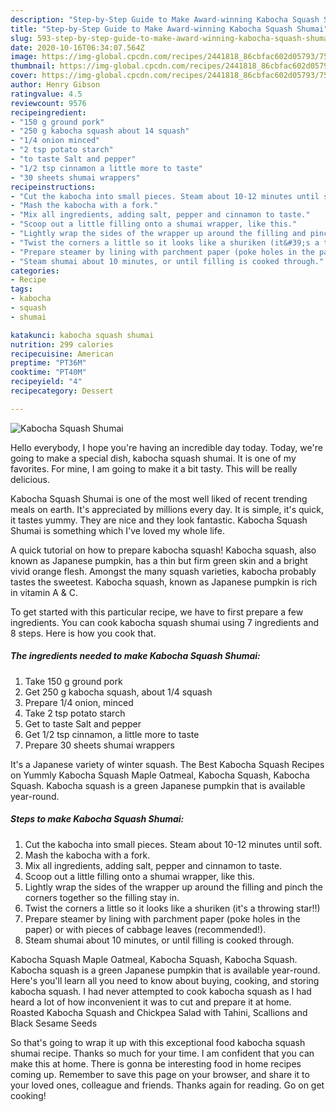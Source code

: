 ```yaml
---
description: "Step-by-Step Guide to Make Award-winning Kabocha Squash Shumai"
title: "Step-by-Step Guide to Make Award-winning Kabocha Squash Shumai"
slug: 593-step-by-step-guide-to-make-award-winning-kabocha-squash-shumai
date: 2020-10-16T06:34:07.564Z
image: https://img-global.cpcdn.com/recipes/2441818_86cbfac602d05793/751x532cq70/kabocha-squash-shumai-recipe-main-photo.jpg
thumbnail: https://img-global.cpcdn.com/recipes/2441818_86cbfac602d05793/751x532cq70/kabocha-squash-shumai-recipe-main-photo.jpg
cover: https://img-global.cpcdn.com/recipes/2441818_86cbfac602d05793/751x532cq70/kabocha-squash-shumai-recipe-main-photo.jpg
author: Henry Gibson
ratingvalue: 4.5
reviewcount: 9576
recipeingredient:
- "150 g ground pork"
- "250 g kabocha squash about 14 squash"
- "1/4 onion minced"
- "2 tsp potato starch"
- "to taste Salt and pepper"
- "1/2 tsp cinnamon a little more to taste"
- "30 sheets shumai wrappers"
recipeinstructions:
- "Cut the kabocha into small pieces. Steam about 10-12 minutes until soft."
- "Mash the kabocha with a fork."
- "Mix all ingredients, adding salt, pepper and cinnamon to taste."
- "Scoop out a little filling onto a shumai wrapper, like this."
- "Lightly wrap the sides of the wrapper up around the filling and pinch the corners together so the filling stay in."
- "Twist the corners a little so it looks like a shuriken (it&#39;s a throwing star!!)"
- "Prepare steamer by lining with parchment paper (poke holes in the paper) or with pieces of cabbage leaves (recommended!)."
- "Steam shumai about 10 minutes, or until filling is cooked through."
categories:
- Recipe
tags:
- kabocha
- squash
- shumai

katakunci: kabocha squash shumai 
nutrition: 299 calories
recipecuisine: American
preptime: "PT36M"
cooktime: "PT40M"
recipeyield: "4"
recipecategory: Dessert

---
```



![Kabocha Squash Shumai](https://img-global.cpcdn.com/recipes/2441818_86cbfac602d05793/751x532cq70/kabocha-squash-shumai-recipe-main-photo.jpg)

Hello everybody, I hope you're having an incredible day today. Today, we're going to make a special dish, kabocha squash shumai. It is one of my favorites. For mine, I am going to make it a bit tasty. This will be really delicious.

Kabocha Squash Shumai is one of the most well liked of recent trending meals on earth. It's appreciated by millions every day. It is simple, it's quick, it tastes yummy. They are nice and they look fantastic. Kabocha Squash Shumai is something which I've loved my whole life.

A quick tutorial on how to prepare kabocha squash! Kabocha squash, also known as Japanese pumpkin, has a thin but firm green skin and a bright vivid orange flesh. Amongst the many squash varieties, kabocha probably tastes the sweetest. Kabocha squash, known as Japanese pumpkin is rich in vitamin A &amp; C.


To get started with this particular recipe, we have to first prepare a few ingredients. You can cook kabocha squash shumai using 7 ingredients and 8 steps. Here is how you cook that.

<!--inarticleads1-->

##### The ingredients needed to make Kabocha Squash Shumai:

1. Take 150 g ground pork
1. Get 250 g kabocha squash, about 1/4 squash
1. Prepare 1/4 onion, minced
1. Take 2 tsp potato starch
1. Get to taste Salt and pepper
1. Get 1/2 tsp cinnamon, a little more to taste
1. Prepare 30 sheets shumai wrappers


It&#39;s a Japanese variety of winter squash. The Best Kabocha Squash Recipes on Yummly Kabocha Squash Maple Oatmeal, Kabocha Squash, Kabocha Squash. Kabocha squash is a green Japanese pumpkin that is available year-round. 

<!--inarticleads2-->

##### Steps to make Kabocha Squash Shumai:

1. Cut the kabocha into small pieces. Steam about 10-12 minutes until soft.
1. Mash the kabocha with a fork.
1. Mix all ingredients, adding salt, pepper and cinnamon to taste.
1. Scoop out a little filling onto a shumai wrapper, like this.
1. Lightly wrap the sides of the wrapper up around the filling and pinch the corners together so the filling stay in.
1. Twist the corners a little so it looks like a shuriken (it&#39;s a throwing star!!)
1. Prepare steamer by lining with parchment paper (poke holes in the paper) or with pieces of cabbage leaves (recommended!).
1. Steam shumai about 10 minutes, or until filling is cooked through.


Kabocha Squash Maple Oatmeal, Kabocha Squash, Kabocha Squash. Kabocha squash is a green Japanese pumpkin that is available year-round. Here&#39;s you&#39;ll learn all you need to know about buying, cooking, and storing kabocha squash. I had never attempted to cook kabocha squash as I had heard a lot of how inconvenient it was to cut and prepare it at home. Roasted Kabocha Squash and Chickpea Salad with Tahini, Scallions and Black Sesame Seeds 

So that's going to wrap it up with this exceptional food kabocha squash shumai recipe. Thanks so much for your time. I am confident that you can make this at home. There is gonna be interesting food in home recipes coming up. Remember to save this page on your browser, and share it to your loved ones, colleague and friends. Thanks again for reading. Go on get cooking!
